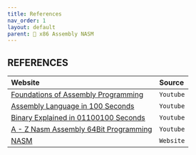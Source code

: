 ```yaml
---
title: References
nav_order: 1
layout: default
parent: 🔲 x86 Assembly NASM
---
```


## **REFERENCES**

| Website | Source |
| :------ | :----- |
| [Foundations of Assembly Programming](https://youtube.com/playlist?list=PL2EF13wm-hWCoj6tUBGUmrkJmH1972dBB) | `Youtube` |
| [Assembly Language in 100 Seconds](https://www.youtube.com/watch?v=4gwYkEK0gOk)                             | `Youtube` |
| [Binary Explained in 01100100 Seconds](https://www.youtube.com/watch?v=zDNaUi2cjv4)                         | `Youtube` |
| [A - Z Nasm Assembly 64Bit Programming](https://www.youtube.com/watch?v=5eWiz3soaEM)                        | `Youtube` |
| [NASM](https://www.nasm.us/index.php)                                                                       | `Website` |